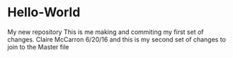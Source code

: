 # Hello-World
My new repository
This is me making and commiting my first set of changes. Claire McCarron 6/20/16
and this is my second set of changes to join to the Master file
